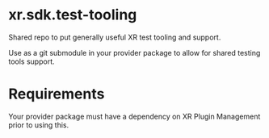# xr.sdk.test-tooling
Shared repo to put generally useful XR test tooling and support.

Use as a git submodule in your provider package to allow for shared testing tools support.

# Requirements

Your provider package must have a dependency on XR Plugin Management prior to using this.